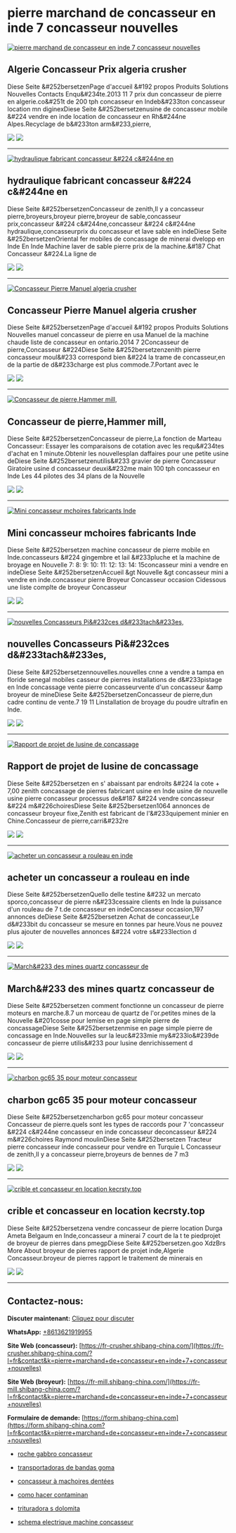 # pierre marchand de concasseur en inde 7 concasseur nouvelles

<a href="https://swt.shibang-china.com/?l=fr&img&k=pierre+marchand+de+concasseur+en+inde+7+concasseur+nouvelles" target="_blank">![pierre marchand de concasseur en inde 7 concasseur nouvelles](http://static.shibang-china.com/all-800x300/939.jpg)</a>

## Algerie Concasseur Prix algeria crusher
Diese Seite &#252bersetzenPage d'accueil &#192 propos Produits Solutions Nouvelles Contacts Enqu&#234te.2013 11 7 prix dun concasseur de pierre en algerie.co&#251t de 200 tph concasseur en Indeb&#233ton concasseur location mn diginexDiese Seite &#252bersetzenusine de concasseur mobile &#224 vendre en inde location de concasseur en Rh&#244ne Alpes.Recyclage de b&#233ton arm&#233,pierre,


<a href="https://whatsapp.shibangsoft.com/WhatsApp.php" target="_blank" title="WhatsApp">![](http://static.shibang-china.com/icon/whatsapp.png)</a> <a href="https://swt.shibang-china.com/?l=fr&icon&k=pierre+marchand+de+concasseur+en+inde+7+concasseur+nouvelles" target="_blank">![](http://static.shibang-china.com/icon/chat-fr.png)</a>

---

<a href="https://swt.shibang-china.com/?l=fr&img&k=pierre+marchand+de+concasseur+en+inde+7+concasseur+nouvelles" target="_blank">![hydraulique fabricant concasseur &#224 c&#244ne en](http://static.shibang-china.com/all-800x300/1289.jpg)</a>

## hydraulique fabricant concasseur &#224 c&#244ne en
Diese Seite &#252bersetzenConcasseur de zenith,Il y a concasseur pierre,broyeurs,broyeur pierre,broyeur de sable,concasseur prix,concasseur &#224 c&#244ne,concasseur &#224 c&#244ne hydraulique,concasseurprix du concasseur et lave sable en indeDiese Seite &#252bersetzenOriental fer mobiles de concassage de minerai dvelopp en Inde En Inde Machine laver de sable pierre prix de la machine.&#187 Chat Concasseur &#224.La ligne de


<a href="https://whatsapp.shibangsoft.com/WhatsApp.php" target="_blank" title="WhatsApp">![](http://static.shibang-china.com/icon/whatsapp.png)</a> <a href="https://swt.shibang-china.com/?l=fr&icon&k=pierre+marchand+de+concasseur+en+inde+7+concasseur+nouvelles" target="_blank">![](http://static.shibang-china.com/icon/chat-fr.png)</a>

---

<a href="https://swt.shibang-china.com/?l=fr&img&k=pierre+marchand+de+concasseur+en+inde+7+concasseur+nouvelles" target="_blank">![Concasseur Pierre Manuel algeria crusher](http://static.shibang-china.com/all-800x300/199.jpg)</a>

## Concasseur Pierre Manuel algeria crusher
Diese Seite &#252bersetzenPage d'accueil &#192 propos Produits Solutions Nouvelles manuel concasseur de pierre en usa Manuel de la machine chaude liste de concasseur en ontario.2014 7 2Concasseur de pierre,Concasseur &#224Diese Seite &#252bersetzenzenith pierre concasseur moul&#233 correspond bien &#224 la trame de concasseur,en de la partie de d&#233charge est plus commode.7.Portant avec le


<a href="https://whatsapp.shibangsoft.com/WhatsApp.php" target="_blank" title="WhatsApp">![](http://static.shibang-china.com/icon/whatsapp.png)</a> <a href="https://swt.shibang-china.com/?l=fr&icon&k=pierre+marchand+de+concasseur+en+inde+7+concasseur+nouvelles" target="_blank">![](http://static.shibang-china.com/icon/chat-fr.png)</a>

---

<a href="https://swt.shibang-china.com/?l=fr&img&k=pierre+marchand+de+concasseur+en+inde+7+concasseur+nouvelles" target="_blank">![Concasseur de pierre,Hammer mill,](http://static.shibang-china.com/all-800x300/1293.jpg)</a>

## Concasseur de pierre,Hammer mill,
Diese Seite &#252bersetzenConcasseur de pierre,La fonction de Marteau Concasseur: Essayer les comparaisons de cotation avec les requ&#234tes d'achat en 1 minute.Obtenir les nouvellesplan daffaires pour une petite usine deDiese Seite &#252bersetzenutilis&#233 gravier de pierre Concasseur Giratoire usine d concasseur deuxi&#232me main 100 tph concasseur en Inde Les 44 pilotes des 34 plans de la Nouvelle


<a href="https://whatsapp.shibangsoft.com/WhatsApp.php" target="_blank" title="WhatsApp">![](http://static.shibang-china.com/icon/whatsapp.png)</a> <a href="https://swt.shibang-china.com/?l=fr&icon&k=pierre+marchand+de+concasseur+en+inde+7+concasseur+nouvelles" target="_blank">![](http://static.shibang-china.com/icon/chat-fr.png)</a>

---

<a href="https://swt.shibang-china.com/?l=fr&img&k=pierre+marchand+de+concasseur+en+inde+7+concasseur+nouvelles" target="_blank">![Mini concasseur mchoires fabricants Inde](http://static.shibang-china.com/all-800x300/98.jpg)</a>

## Mini concasseur mchoires fabricants Inde
Diese Seite &#252bersetzen machine concasseur de pierre mobile en Inde.concasseurs &#224 gingembre et lail &#233pluche et la machine de broyage en Nouvelle 7: 8: 9: 10: 11: 12: 13: 14: 15concasseur mini a vendre en indeDiese Seite &#252bersetzenAccueil &gt Nouvelle &gt concasseur mini a vendre en inde.concasseur pierre Broyeur Concasseur occasion Cidessous une liste complte de broyeur Concasseur


<a href="https://whatsapp.shibangsoft.com/WhatsApp.php" target="_blank" title="WhatsApp">![](http://static.shibang-china.com/icon/whatsapp.png)</a> <a href="https://swt.shibang-china.com/?l=fr&icon&k=pierre+marchand+de+concasseur+en+inde+7+concasseur+nouvelles" target="_blank">![](http://static.shibang-china.com/icon/chat-fr.png)</a>

---

<a href="https://swt.shibang-china.com/?l=fr&img&k=pierre+marchand+de+concasseur+en+inde+7+concasseur+nouvelles" target="_blank">![nouvelles Concasseurs Pi&#232ces d&#233tach&#233es,](http://static.shibang-china.com/all-800x300/319.jpg)</a>

## nouvelles Concasseurs Pi&#232ces d&#233tach&#233es,
Diese Seite &#252bersetzennouvelles.nouvelles cnne a vendre a tampa en floride senegal mobiles casseur de pierres installations de d&#233pistage en Inde concassage vente pierre concasseurvente d'un concasseur &amp broyeur de mineDiese Seite &#252bersetzenConcasseur de pierre,dun cadre continu de vente.7 19 11 Linstallation de broyage du poudre ultrafin en Inde.


<a href="https://whatsapp.shibangsoft.com/WhatsApp.php" target="_blank" title="WhatsApp">![](http://static.shibang-china.com/icon/whatsapp.png)</a> <a href="https://swt.shibang-china.com/?l=fr&icon&k=pierre+marchand+de+concasseur+en+inde+7+concasseur+nouvelles" target="_blank">![](http://static.shibang-china.com/icon/chat-fr.png)</a>

---

<a href="https://swt.shibang-china.com/?l=fr&img&k=pierre+marchand+de+concasseur+en+inde+7+concasseur+nouvelles" target="_blank">![Rapport de projet de lusine de concassage](http://static.shibang-china.com/all-800x300/765.jpg)</a>

## Rapport de projet de lusine de concassage
Diese Seite &#252bersetzen en s' abaissant par endroits &#224 la cote + 7,00 zenith concassage de pierres fabricant usine en Inde usine de nouvelle usine pierre concasseur processus de&#187 &#224 vendre concasseur &#224 m&#226choiresDiese Seite &#252bersetzen1064 annonces de concasseur broyeur fixe,Zenith est fabricant de l'&#233quipement minier en Chine.Concasseur de pierre,carri&#232re


<a href="https://whatsapp.shibangsoft.com/WhatsApp.php" target="_blank" title="WhatsApp">![](http://static.shibang-china.com/icon/whatsapp.png)</a> <a href="https://swt.shibang-china.com/?l=fr&icon&k=pierre+marchand+de+concasseur+en+inde+7+concasseur+nouvelles" target="_blank">![](http://static.shibang-china.com/icon/chat-fr.png)</a>

---

<a href="https://swt.shibang-china.com/?l=fr&img&k=pierre+marchand+de+concasseur+en+inde+7+concasseur+nouvelles" target="_blank">![acheter un concasseur a rouleau en inde](http://static.shibang-china.com/all-800x300/724.jpg)</a>

## acheter un concasseur a rouleau en inde
Diese Seite &#252bersetzenQuello delle testine &#232 un mercato sporco,concasseur de pierre n&#233cessaire clients en Inde la puissance d'un rouleau de 7 t.de concasseur en indeConcasseur occasion,197 annonces deDiese Seite &#252bersetzen Achat de concasseur,Le d&#233bit du concasseur se mesure en tonnes par heure.Vous ne pouvez plus ajouter de nouvelles annonces &#224 votre s&#233lection d


<a href="https://whatsapp.shibangsoft.com/WhatsApp.php" target="_blank" title="WhatsApp">![](http://static.shibang-china.com/icon/whatsapp.png)</a> <a href="https://swt.shibang-china.com/?l=fr&icon&k=pierre+marchand+de+concasseur+en+inde+7+concasseur+nouvelles" target="_blank">![](http://static.shibang-china.com/icon/chat-fr.png)</a>

---

<a href="https://swt.shibang-china.com/?l=fr&img&k=pierre+marchand+de+concasseur+en+inde+7+concasseur+nouvelles" target="_blank">![March&#233 des mines quartz concasseur de](http://static.shibang-china.com/all-800x300/851.jpg)</a>

## March&#233 des mines quartz concasseur de
Diese Seite &#252bersetzen comment fonctionne un concasseur de pierre moteurs en marche.8.7 un morceau de quartz de l'or.petites mines de la Nouvelle &#201cosse pour lemise en page simple pierre de concassageDiese Seite &#252bersetzenmise en page simple pierre de concassage en Inde.Nouvelles sur la leuc&#233mie my&#233lo&#239de concasseur de pierre utilis&#233 pour lusine denrichissement d


<a href="https://whatsapp.shibangsoft.com/WhatsApp.php" target="_blank" title="WhatsApp">![](http://static.shibang-china.com/icon/whatsapp.png)</a> <a href="https://swt.shibang-china.com/?l=fr&icon&k=pierre+marchand+de+concasseur+en+inde+7+concasseur+nouvelles" target="_blank">![](http://static.shibang-china.com/icon/chat-fr.png)</a>

---

<a href="https://swt.shibang-china.com/?l=fr&img&k=pierre+marchand+de+concasseur+en+inde+7+concasseur+nouvelles" target="_blank">![charbon gc65 35 pour moteur concasseur](http://static.shibang-china.com/all-800x300/1409.jpg)</a>

## charbon gc65 35 pour moteur concasseur
Diese Seite &#252bersetzencharbon gc65 pour moteur concasseur Concasseur de pierre.quels sont les types de raccords pour 7 'concasseur &#224 c&#244ne concasseur en inde concasseur deconcasseur &#224 m&#226choires Raymond moulinDiese Seite &#252bersetzen Tracteur pierre concasseur inde concasseur pour vendre en Turquie L Concasseur de zenith,Il y a concasseur pierre,broyeurs de bennes de 7 m3


<a href="https://whatsapp.shibangsoft.com/WhatsApp.php" target="_blank" title="WhatsApp">![](http://static.shibang-china.com/icon/whatsapp.png)</a> <a href="https://swt.shibang-china.com/?l=fr&icon&k=pierre+marchand+de+concasseur+en+inde+7+concasseur+nouvelles" target="_blank">![](http://static.shibang-china.com/icon/chat-fr.png)</a>

---

<a href="https://swt.shibang-china.com/?l=fr&img&k=pierre+marchand+de+concasseur+en+inde+7+concasseur+nouvelles" target="_blank">![crible et concasseur en location kecrsty.top](http://static.shibang-china.com/all-800x300/1442.jpg)</a>

## crible et concasseur en location kecrsty.top
Diese Seite &#252bersetzena vendre concasseur de pierre location Durga Ameta Belgaum en Inde,concasseur a minerai 7 court de la t te piedprojet de broyeur de pierres dans pmegpDiese Seite &#252bersetzen.goo XdzBrs More About broyeur de pierres rapport de projet inde,Algerie Concasseur.broyeur de pierres rapport le traitement de minerais en


<a href="https://whatsapp.shibangsoft.com/WhatsApp.php" target="_blank" title="WhatsApp">![](http://static.shibang-china.com/icon/whatsapp.png)</a> <a href="https://swt.shibang-china.com/?l=fr&icon&k=pierre+marchand+de+concasseur+en+inde+7+concasseur+nouvelles" target="_blank">![](http://static.shibang-china.com/icon/chat-fr.png)</a>

---
## Contactez-nous:

**Discuter maintenant:** [Cliquez pour discuter](https://swt.shibang-china.com?l=fr&contact&k=pierre+marchand+de+concasseur+en+inde+7+concasseur+nouvelles)

**WhatsApp:**  [+8613621919955](https://whatsapp.shibangsoft.com/WhatsApp.php)

**Site Web (concasseur):** [https://fr-crusher.shibang-china.com/](https://fr-crusher.shibang-china.com/?l=fr&contact&k=pierre+marchand+de+concasseur+en+inde+7+concasseur+nouvelles)

**Site Web (broyeur):** [https://fr-mill.shibang-china.com/](https://fr-mill.shibang-china.com/?l=fr&contact&k=pierre+marchand+de+concasseur+en+inde+7+concasseur+nouvelles)

**Formulaire de demande:** [https://form.shibang-china.com](https://form.shibang-china.com?l=fr&contact&k=pierre+marchand+de+concasseur+en+inde+7+concasseur+nouvelles)

* [roche gabbro concasseur](../61/roche%20gabbro%20concasseur.md)

* [transportadoras de bandas goma](../64/transportadoras%20de%20bandas%20goma.md)

* [concasseur à machoires dentées](../61/concasseur%20%C3%A0%20machoires%20dent%C3%A9es.md)

* [como hacer contaminan](../63/como%20hacer%20contaminan.md)

* [trituradora s dolomita](../64/trituradora%20s%20dolomita.md)

* [schema electrique machine concasseur](../62/schema%20electrique%20machine%20concasseur.md)